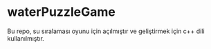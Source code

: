 # waterPuzzleGame
Bu repo, su sıralaması oyunu için açılmıştır ve geliştirmek için c++ dili kullanılmıştır. 
